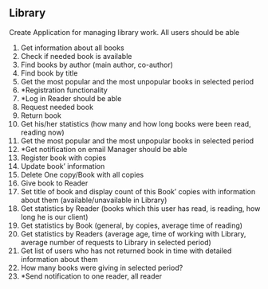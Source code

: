## Library

Create Application for managing library work.
All users should be able
1.	Get information about all books
2.	Check if needed book is available
3.	Find books by author (main author, co-author)
4.	Find book by title
5.	Get the most popular and the most unpopular books in selected period
6.	*Registration functionality
7.	*Log in
Reader should be able
1.	Request needed book
2.	Return book
3.	Get his/her statistics (how many and how long books were been read, reading now)
4.	Get the most popular and the most unpopular books in selected period
5.	*Get notification on email
Manager should be able
1.	Register book with copies
2.	Update book’ information
3.	Delete One copy/Book with all copies
4.	Give book to Reader
5.	Set title of book and display count of this Book’ copies with information about them (available/unavailable in Library)
6.	Get statistics by Reader (books which this user has read, is reading, how long he is our client)
7.	Get statistics by Book (general, by copies, average time of reading)
8.	Get statistics by Readers (average age, time of working with Library, average number of requests to Library in selected period)
9.	Get list of users who has not returned book in time with detailed information about them
10.	How many books were giving in selected period?
11.	*Send notification to one reader, all reader
